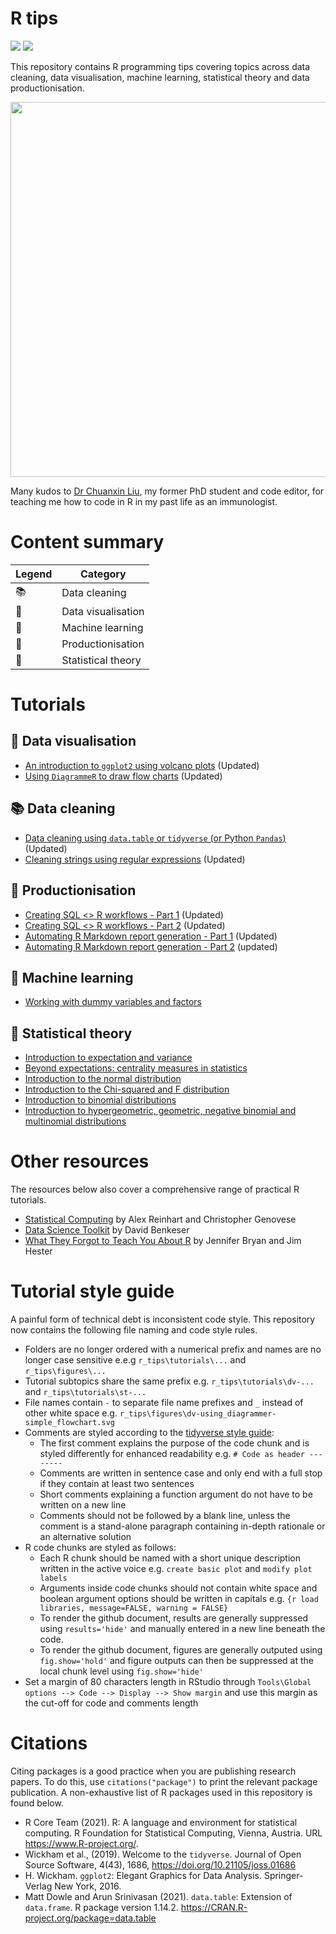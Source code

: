 # R tips  

![](https://img.shields.io/badge/Language-R-blue) ![](https://img.shields.io/badge/Theory-Statistics-orange) 

This repository contains R programming tips covering topics across data cleaning, data visualisation, machine learning, statistical theory and data productionisation.  

<p align="center">  
<img src="https://github.com/erikaduan/r_tips/blob/master/figures/r_milestones.jpg"
width="600"></center>  
</p>  

Many kudos to [Dr Chuanxin Liu](https://github.com/codetrainee), my former PhD student and code editor, for teaching me how to code in R in my past life as an immunologist.  


# Content summary

| Legend | Category |  
|--------|----------|  
| 📚 | Data cleaning |  
| 🎨 | Data visualisation |  
| 🔮 | Machine learning |  
| 🔨 | Productionisation |  
| 🔢 | Statistical theory |  


# Tutorials  
## 🎨 Data visualisation  

+ [An introduction to `ggplot2` using volcano plots](https://github.com/erikaduan/r_tips/blob/master/tutorials/dv-volcano_plots_with_ggplot/dv-volcano_plots_with_ggplot.md) (Updated)  
+ [Using `DiagrammeR` to draw flow charts](https://github.com/erikaduan/r_tips/blob/master/tutorials/dv-using_diagrammer/dv-using_diagrammer.md) (Updated)  

## 📚 Data cleaning

+ [Data cleaning using `data.table` or `tidyverse` (or Python `Pandas`)](https://github.com/erikaduan/r_tips/blob/master/tutorials/dc-data_table_vs_dplyr/dc-data_table_vs_dplyr.md) (Updated)    
+ [Cleaning strings using regular expressions](https://github.com/erikaduan/r_tips/blob/master/tutorials/dc-cleaning_strings/dc-cleaning_strings.md) (Updated)          

## 🔨 Productionisation  
+ [Creating SQL <> R workflows - Part 1](https://github.com/erikaduan/r_tips/blob/master/tutorials/p-sql_to_r_workflows/p-sql_to_r_workflows_part_1.md) (Updated)  
+ [Creating SQL <> R workflows - Part 2](https://github.com/erikaduan/r_tips/blob/master/tutorials/p-sql_to_r_workflows/p-sql_to_r_workflows_part_2.md) (Updated)  
+ [Automating R Markdown report generation - Part 1](https://github.com/erikaduan/r_tips/blob/master/tutorials/p-automating_rmd_reports/p-automating_rmd_reports_part_1.md) (Updated)  
+ [Automating R Markdown report generation - Part 2](https://github.com/erikaduan/r_tips/blob/master/tutorials/p-automating_rmd_reports/p-automating_rmd_reports_part_2.md) (updated)  

## 🔮 Machine learning   
+ [Working with dummy variables and factors](https://github.com/erikaduan/r_tips/blob/master/tutorials/2020-04-23_dummy-variables-and-factors/2020-04-23_dummy-variables-and-factors.md)  

## 🔢 Statistical theory   
+ [Introduction to expectation and variance](https://github.com/erikaduan/r_tips/blob/master/tutorials/st-expectations_and_variance/st-expectation_and_variance.md)  
+ [Beyond expectations: centrality measures in statistics](https://github.com/erikaduan/r_tips/blob/master/tutorials/2020-07-26_many-roads-to-the-middle/2020-07-26_many-roads-to-the-middle.md)  
+ [Introduction to the normal distribution](https://github.com/erikaduan/r_tips/blob/master/tutorials/st-normal_distribution/st-normal_distribution.md)  
+ [Introduction to the Chi-squared and F distribution](https://github.com/erikaduan/r_tips/blob/master/tutorials/st-chi_squared_and_f_distributions/st-chi_squared_and_f_distributions.md)  
+ [Introduction to binomial distributions](https://github.com/erikaduan/R_tips/blob/master/tutorials/2020-09-12_binomial_distribution/2020-09-12_binomial-distribution.md)  
+ [Introduction to hypergeometric, geometric, negative binomial and multinomial distributions](https://github.com/erikaduan/R_tips/blob/master/tutorials/2020-09-22_hypergeometric-and-other-discrete-distributions/2020-09-22_hypergeometric-and-other-discrete-distributions.md)  


# Other resources 
The resources below also cover a comprehensive range of practical R tutorials.  

+ [Statistical Computing](https://36-750.github.io/) by Alex Reinhart and Christopher Genovese  
+ [Data Science Toolkit](https://benkeser.github.io/info550/lectures/) by David Benkeser  
+ [What They Forgot to Teach You About R](https://rstats.wtf/index.html) by Jennifer Bryan and Jim Hester

# Tutorial style guide  

A painful form of technical debt is inconsistent code style. This repository now contains the following file naming and code style rules.  

+ Folders are no longer ordered with a numerical prefix and names are no longer case sensitive e.e.g `r_tips\tutorials\...` and `r_tips\figures\...`    
+ Tutorial subtopics share the same prefix e.g. `r_tips\tutorials\dv-...` and   `r_tips\tutorials\st-...`  
+ File names contain `-` to separate file name prefixes and `_` instead of other white space e.g. `r_tips\figures\dv-using_diagrammer-simple_flowchart.svg`  
+ Comments are styled according to the [tidyverse style guide](https://style.tidyverse.org/functions.html?q=comments#comments-1):    
  + The first comment explains the purpose of the code chunk and is styled differently for enhanced readability e.g. `# Code as header --------`     
  + Comments are written in sentence case and only end with a full stop if they contain at least two sentences  
  + Short comments explaining a function argument do not have to be written on a new line  
  + Comments should not be followed by a blank line, unless the comment is a stand-alone paragraph containing in-depth rationale or an alternative solution  
+ R code chunks are styled as follows:  
  + Each R chunk should be named with a short unique description written in the active voice e.g. `create basic plot` and `modify plot labels`    
  + Arguments inside code chunks should not contain white space and boolean argument options should be written in capitals e.g. `{r load libraries, message=FALSE, warning = FALSE}`   
  + To render the github document, results are generally suppressed using `results='hide'` and manually entered in a new line beneath the code.  
  + To render the github document, figures are generally outputed using `fig.show='hold'` and figure outputs can then be suppressed at the local chunk level using `fig.show='hide'`  
+ Set a margin of 80 characters length in RStudio through `Tools\Global options --> Code --> Display --> Show margin` and use this margin as the cut-off for code and comments length   

# Citations  

Citing packages is a good practice when you are publishing research papers. To do this, use `citations("package")` to print the relevant package publication. A non-exhaustive list of R packages used in this repository is found below.  

+ R Core Team (2021). R: A language and environment for statistical computing. R Foundation for
  Statistical Computing, Vienna, Austria. URL https://www.R-project.org/.
+ Wickham et al., (2019). Welcome to the `tidyverse`. Journal of Open Source Software, 4(43),
  1686, https://doi.org/10.21105/joss.01686
+ H. Wickham. `ggplot2`: Elegant Graphics for Data Analysis. Springer-Verlag New York, 2016.
+ Matt Dowle and Arun Srinivasan (2021). `data.table`: Extension of `data.frame`. R package
  version 1.14.2. https://CRAN.R-project.org/package=data.table